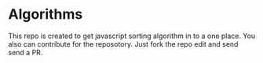 # Algorithms
This repo is created to get javascript sorting algorithm in to a one place. You also can contribute for the reposotory. Just fork the repo edit and send send a PR.  
